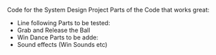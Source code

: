 Code for the System Design Project 
Parts of the Code that works great:
- Line following 
Parts to be tested:
- Grab and Release the Ball
- Win Dance
Parts to be adde:
- Sound effects (Win Sounds etc)